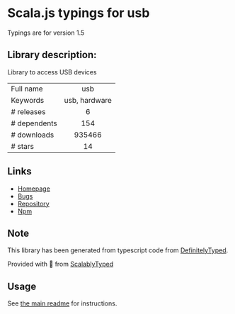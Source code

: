
# Scala.js typings for usb

Typings are for version 1.5

## Library description:
Library to access USB devices

|                    |                 |
| ------------------ | :-------------: |
| Full name          | usb |
| Keywords           | usb, hardware |
| # releases         | 6 |
| # dependents       | 154 |
| # downloads        | 935466 |
| # stars            | 14 |

## Links
- [Homepage](https://github.com/tessel/node-usb#readme)
- [Bugs](https://github.com/tessel/node-usb/issues)
- [Repository](https://github.com/tessel/node-usb)
- [Npm](https://www.npmjs.com/package/usb)
    


## Note
This library has been generated from typescript code from [DefinitelyTyped](https://definitelytyped.org).

Provided with :purple_heart: from [ScalablyTyped](https://github.com/oyvindberg/ScalablyTyped)

## Usage
See [the main readme](../../readme.md) for instructions.


